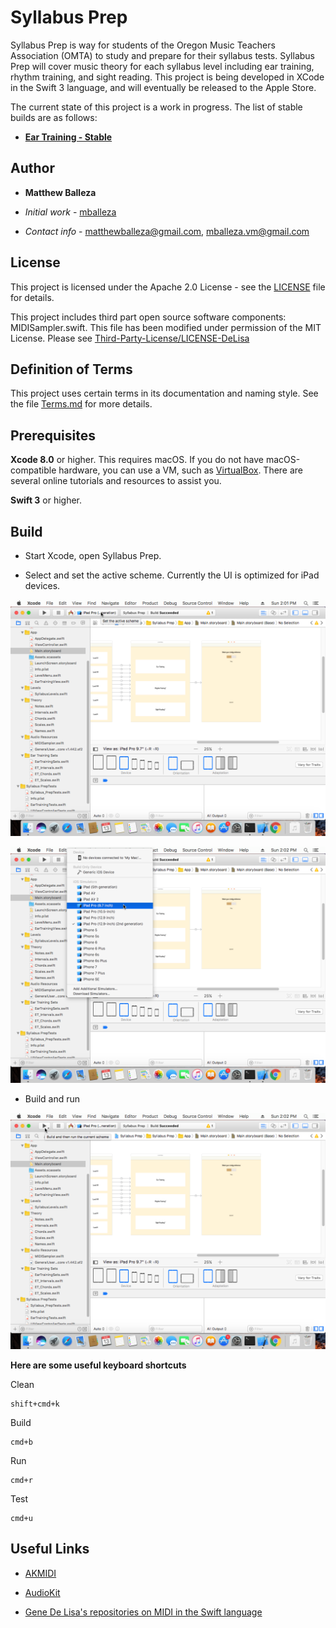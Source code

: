 # Syllabus Prep

Syllabus Prep is way for students of the Oregon Music Teachers Association (OMTA) to study and prepare for their syllabus tests. Syllabus Prep will cover music theory for each syllabus level including ear training, rhythm training, and sight reading. This project is being developed in XCode in the Swift 3 language, and will eventually be released to the Apple Store.

The current state of this project is a work in progress. The list of stable builds are as follows:

- [**Ear Training - Stable**](https://github.com/mballeza/Syllabus-Prep/releases/tag/v0.1.1)

## Author

* **Matthew Balleza** 

- *Initial work* - [mballeza](https://github.com/mballeza)

- *Contact info* - matthewballeza@gmail.com, mballeza.vm@gmail.com

## License

This project is licensed under the Apache 2.0 License - see the [LICENSE](LICENSE) file for details.

This project includes third part open source software components: MIDISampler.swift. This file has been modified under permission of the MIT License. Please see [Third-Party-License/LICENSE-DeLisa](Third-Party-License/LICENSE-DeLisa)

## Definition of Terms

This project uses certain terms in its documentation and naming style. See the file [Terms.md](Terms.md) for more details.

## Prerequisites

**Xcode 8.0** or higher. This requires macOS. If you do not have macOS-compatible hardware, you can use a VM, such as [VirtualBox](https://www.virtualbox.org/wiki/Downloads). There are several online tutorials and resources to assist you.

**Swift 3** or higher.

## Build

- Start Xcode, open Syllabus Prep.

- Select and set the active scheme. Currently the UI is optimized for iPad devices. 

![image of set active scheme](Screenshots/Set_Active_Scheme.png)

![image of select active scheme](Screenshots/Select_Active_Scheme.png)

- Build and run

![image of build and run](Screenshots/Build_and_Run.png)

**Here are some useful keyboard shortcuts**

Clean

```
shift+cmd+k
```

Build

```
cmd+b
```

Run

```
cmd+r
```

Test

```
cmd+u
```

## Useful Links

- [AKMIDI](http://audiokit.io/docs/Classes/AKMIDI.html)

- [AudioKit](https://github.com/AudioKit/AudioKit)

- [Gene De Lisa's repositories on MIDI in the Swift language](https://github.com/genedelisa?utf8=%E2%9C%93&tab=repositories&q=MIDI&type=&language=swift)

